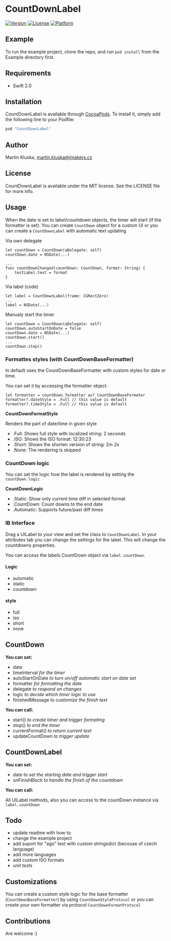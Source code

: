 # CountDownLabel

[![Version](https://img.shields.io/cocoapods/v/CountDownLabel.svg?style=flat)](http://cocoapods.org/pods/CountDownLabel)
[![License](https://img.shields.io/cocoapods/l/CountDownLabel.svg?style=flat)](http://cocoapods.org/pods/CountDownLabel)
[![Platform](https://img.shields.io/cocoapods/p/CountDownLabel.svg?style=flat)](http://cocoapods.org/pods/CountDownLabel)

## Example

To run the example project, clone the repo, and run `pod install` from the Example directory first.

## Requirements

* Swift 2.0

## Installation

CountDownLabel is available through [CocoaPods](http://cocoapods.org). To install
it, simply add the following line to your Podfile:

```ruby
pod "CountDownLabel"
```

## Author

Martin Kluska, martin.kluska@imakers.cz

## License

CountDownLabel is available under the MIT license. See the LICENSE file for more info.

## Usage

When the date is set to label/countdown objects, the timer will start (if the formatter is set). You can create `CountDown` object for a custom UI or you can create a `CountDownLabel` with automatic text updating

Via own delegate 

    let countDown = CountDown(aDelegate: self)
    countDown.date = NSDate(...)

    ...
    func countDownChanged(countDown: CountDown, format: String) {
        testLabel.text = format
    }

Via label (code)

    let label = CountDownLabel(frame: CGRectZero)
    ...
    label = NSDate(...)

Manualy start the timer

    let countDown = CountDown(aDelegate: self)
    countDown.autoStartOnDate = false
    countDown.date = NSDate(...)
    countDown.start()
    ...
    countDown.stop()


### Formattes styles (with CountDownBaseFormatter)

In default uses the CountDownBaseFormatter with custom styles for date or time.

You can set it by accessing the formatter object.

    let formatter = countDown.formatter as? CountDownBaseFormater
    formatter?.dateStyle = .Full // this value is default
    formatter?.timeStyle = .Full // this value is default

**CountDownFormatStyle**

Renders the part of date/time in given style

* .Full:  Shows full style with localized string: 2 seconds
* .ISO:   Shows the ISO format: 12:30:23
* .Short: Shows the shorten version of string: 2m 2s
* .None:  The rendering is skipped

### CountDown logic

You can set the logic how the label is rendered by setting the `countDown.logic` 


**CountDownLogic**

* .Static: Show only current time diff in selected format
* .CountDown: Count downs to the end date
* .Automatic: Supports future/past diff times


### IB Interface
Drag a UILabel to your view and set the class to `CountDownLabel`. In your attributes tab you can change the 
settings for the label. This will change the countdowns properties.

You can access the labels CountDown object via `label.countDown`.

#### Logic

* automatic
* static
* countdown

#### style
* full
* iso
* short
* none

## CountDown

**You can set:**

* date
* timeInterval *for the timer*
* autoStartOnDate *to turn on/off automatic start on date set*
* formatter *for formatting the date*
* delegate *to respond on changes*
* logic *to decide which timer logic to use*
* finishedMessage *to customize the finish text*

**You can call:**

* start() *to create timer and trigger formating*
* stop() *to end the timer*
* currentFormat() *to return current text*
* updateCountDown *to trigger update*

## CountDownLabel

**You can set:**

* date *to set the starting date and trigger start*
* onFinishBlock *to handle the finish of the countdown*

**You can call:**

All UILabel methods, also you can access to the countDown instance via `label.countDown`

## Todo
- update readme with how to
- change the example project
- add suport for "ago" text with custom stringsdict (becouse of czech language)
- add more languages
- add custom ISO formats
- *unit tests*

## Customizations

You can create a custom style logic for the base formatter (`CountDownBaseFormatter`) by using `CountDownStyleProtocol` or you can create your own formatter via protocol `CountDownFormatProtocol`

## Contributions

Are welcome :) 
